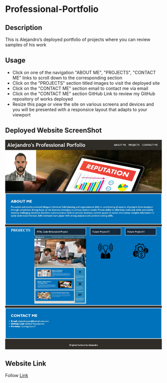 # Professional-Portfolio

## Description

This is Alejandro’s deployed portfolio of projects where you can review samples of his work 

## Usage 

- Click on one of the navigation "ABOUT ME", "PROJECTS", "CONTACT ME" links to scroll down to the corresponding section
- Click on the "PROJECTS" section titled images to visit the deployed site
- Click on the "CONTACT ME" section email to contact me via email
- Click on the "CONTACT ME" section GitHub Link to review my GitHub repository of works deployed
- Resize this page or view the site on various screens and devices and you will be presented with a responsice layout that adapts to your viewport

## Deployed Website ScreenShot

![Repo SreenShot](/assets/images/ScreenShotforRepo.jpeg "Repo Screen Shot")

## Website Link

Follow [Link](https://z20axa.github.io/Professional-Portfolio/)


